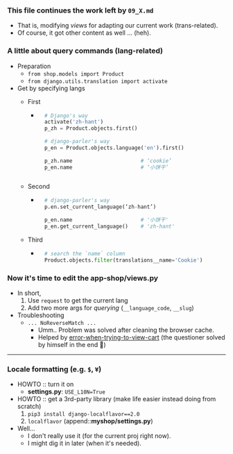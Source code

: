
### This file continues the work left by ```09_X.md```
- That is, modifying *views* for adapting our current work (trans-related).
- Of course, it got other content as well ... (heh).

### A little about query commands (lang-related)
- Preparation 
    - ```from shop.models import Product```
    - ```from django.utils.translation import activate```
- Get by specifying langs 
    - First 
        - ```python
            # Django's way 
            activate('zh-hant')
            p_zh = Product.objects.first()
            
            # django-parler's way 
            p_en = Product.objects.language('en').first()
            
            p_zh.name                      # ‘cookie’
            p_en.name                      # ‘小饼干’
        ```

    - Second
        - ```python
            # django-parler's way 
            p.en.set_current_language(‘zh-hant’)
            
            p_en.name                      # '小饼干'
            p_en.get_current_language()    # 'zh-hant'
          ```
          
    - Third
        - ```python
            # search the `name` column
            Product.objects.filter(translations__name='Cookie')
          ```

### Now it's time to edit the **app-shop/views.py** 
- In short,
    1. Use ```request``` to get the current lang
    2. Add two more args for *querying* (```__language_code```, ```__slug```)
- Troubleshooting
    - ```... NoReverseMatch ...```
        - Umm.. Problem was solved after cleaning the browser cache.
        - Helped by [error-when-trying-to-view-cart](https://stackoverflow.com/a/48821143/6273859) (the questioner solved by himself in the end 🤣)
        
----------

### Locale formatting (e.g. ```$```, ```¥```) 
- HOWTO :: turn it on 
    - **settings.py**: ```USE_L10N=True```
- HOWTO :: get a 3rd-party library (make life easier instead doing from scratch) 
    1. ```pip3 install django-localflavor==2.0```
    2. ```localflavor``` (append::**myshop/settings.py**)
- Well...
    - I don't really use it (for the current proj right now).
    - I might dig it in later (when it's needed).